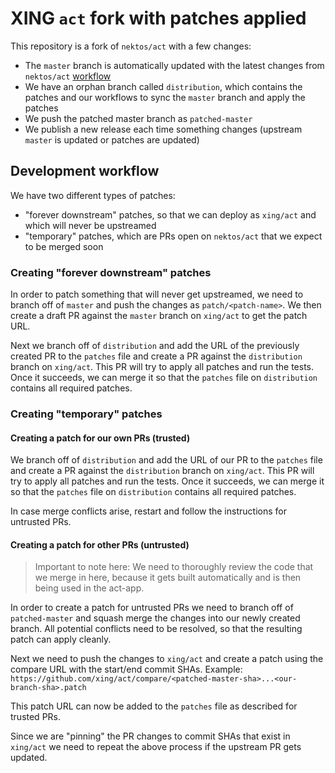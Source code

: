 # XING `act` fork with patches applied

This repository is a fork of `nektos/act` with a few changes:
- The `master` branch is automatically updated with the latest changes from `nektos/act` [workflow](https://github.com/xing/act/actions/workflows/sync-upstream.yml)
- We have an orphan branch called `distribution`, which contains the patches and our workflows to sync the `master` branch and apply the patches
- We push the patched master branch as `patched-master`
- We publish a new release each time something changes (upstream `master` is updated or patches are updated)

## Development workflow

We have two different types of patches:
- "forever downstream" patches, so that we can deploy as `xing/act` and which will never be upstreamed
- "temporary" patches, which are PRs open on `nektos/act` that we expect to be merged soon

### Creating "forever downstream" patches

In order to patch something that will never get upstreamed, we need to branch off of `master` and push the changes as `patch/<patch-name>`.
We then create a draft PR against the `master` branch on `xing/act` to get the patch URL.

Next we branch off of `distribution` and add the URL of the previously created PR to the `patches` file and create a PR against the `distribution` branch on `xing/act`.
This PR will try to apply all patches and run the tests. Once it succeeds, we can merge it so that the `patches` file on `distribution` contains all required patches.

### Creating "temporary" patches

#### Creating a patch for our own PRs (trusted)

We branch off of `distribution` and add the URL of our PR to the `patches` file and create a PR against the `distribution` branch on `xing/act`.
This PR will try to apply all patches and run the tests. Once it succeeds, we can merge it so that the `patches` file on `distribution` contains all required patches.

In case merge conflicts arise, restart and follow the instructions for untrusted PRs.


#### Creating a patch for other PRs (untrusted)

> Important to note here: We need to thoroughly review the code that we merge in here, because it gets built automatically and is then being used in the act-app.

In order to create a patch for untrusted PRs we need to branch off of `patched-master` and squash merge the changes into our newly created branch.
All potential conflicts need to be resolved, so that the resulting patch can apply cleanly.

Next we need to push the changes to `xing/act` and create a patch using the compare URL with the start/end commit SHAs.
Example: `https://github.com/xing/act/compare/<patched-master-sha>...<our-branch-sha>.patch`

This patch URL can now be added to the `patches` file as described for trusted PRs.

Since we are "pinning" the PR changes to commit SHAs that exist in `xing/act` we need to repeat the above process if the upstream PR gets updated.
